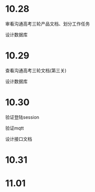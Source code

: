 # 10.28

审看沟通高考三轮产品文档、划分工作任务

设计数据库

# 10.29

查看沟通高考三轮文档(第三关)

设计数据库

# 10.30

验证登陆session

验证mqtt

设计接口文档

# 10.31



# 11.01

